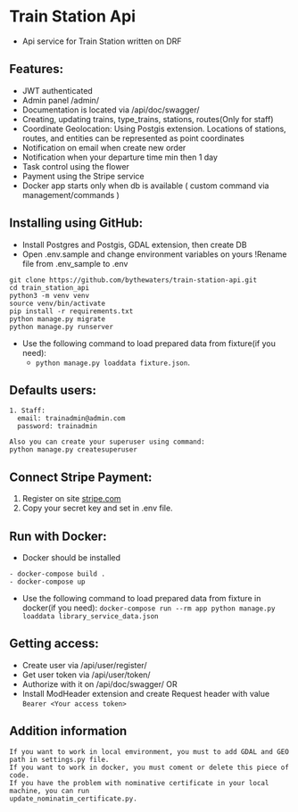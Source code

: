 # Train Station Api
- Api service for Train Station written on DRF

## Features:
- JWT authenticated
- Admin panel /admin/
- Documentation is located via /api/doc/swagger/
- Creating, updating trains, type_trains, stations, routes(Only for staff) 
- Coordinate Geolocation: Using Postgis extension. Locations of stations, routes, and entities can be represented as point coordinates
- Notification on email when create new order
- Notification when your departure time min then 1 day
- Task control using the flower
- Payment using the Stripe service
- Docker app starts only when db is available ( custom command via management/commands )

## Installing using GitHub:
 - Install Postgres and Postgis, GDAL extension, then create DB
 - Open .env.sample and change environment variables on yours !Rename file from .env_sample to .env

```shell
git clone https://github.com/bythewaters/train-station-api.git
cd train_station_api
python3 -m venv venv
source venv/bin/activate
pip install -r requirements.txt
python manage.py migrate
python manage.py runserver
```
- Use the following command to load prepared data from fixture(if you need):
  - `python manage.py loaddata fixture.json`.

## Defaults users:
```
1. Staff:
  email: trainadmin@admin.com
  password: trainadmin
  
Also you can create your superuser using command:
python manage.py createsuperuser
```

## Connect Stripe Payment:
1. Register on site [stripe.com](https://www.stripe.com)
2. Copy your secret key and set in .env file.

## Run with Docker:
- Docker should be installed
```
- docker-compose build .
- docker-compose up
```
- Use the following command to load prepared data from fixture in docker(if you need):
  `docker-compose run --rm app python manage.py loaddata library_service_data.json`

## Getting access:
- Create user via /api/user/register/
- Get user token via /api/user/token/
- Authorize with it on /api/doc/swagger/ OR 
- Install ModHeader extension and create Request header with value ```Bearer <Your access token>```

## Addition information
```
If you want to work in local emvironment, you must to add GDAL and GEO path in settings.py file.
If you want to work in docker, you must coment or delete this piece of code.
If you have the problem with nominative certificate in your local machine, you can run
update_nominatim_certificate.py.
```